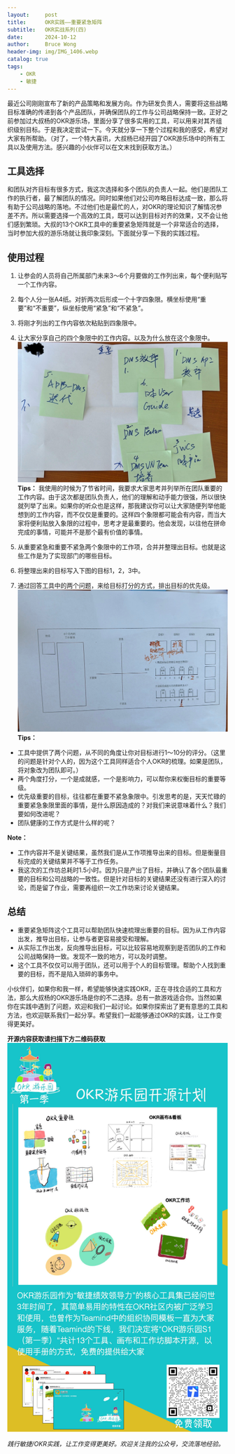 ```yaml
---
layout:     post
title:      OKR实践——重要紧急矩阵
subtitle:   OKR实战系列(四)
date:       2024-10-12
author:     Bruce Wong
header-img: img/IMG_1406.webp
catalog: true
tags:
    - OKR
    - 敏捷
---
```


最近公司刚刚宣布了新的产品策略和发展方向。作为研发负责人，需要将这些战略目标准确的传递到各个产品团队，并确保团队的工作与公司战略保持一致。正好之前参加过大叔杨的OKR游乐场，里面分享了很多实用的工具，可以用来对其齐组织级别目标。于是我决定尝试一下。今天就分享一下整个过程和我的感受，希望对大家有所帮助。（对了，一个特大喜讯，大叔杨已经开园了OKR游乐场中的所有工具以及使用方法。感兴趣的小伙伴可以在文末找到获取方法。）

## 工具选择
和团队对齐目标有很多方式，我这次选择和多个团队的负责人一起。他们是团队工作的执行者，最了解团队的情况。同时如果他们对公司咋略目标达成一致，那么将有助于公司战略的落地。不过他们也是最忙的人，对OKR的理论知识了解情况参差不齐。所以需要选择一个高效的工具，既可以达到目标对齐的效果，又不会让他们感到繁琐。大叔的13个OKR工具中的重要紧急矩阵就是一个非常适合的选择，当时参加大叔的游乐场就让我印象深刻。下面就分享一下我的实践过程。

## 使用过程
1. 让参会的人员将自己所属部门未来3～6个月要做的工作列出来，每个便利贴写一个工作内容。
2. 每个人分一张A4纸。对折两次后形成一个十字四象限。横坐标使用“重要”和“不重要”，纵坐标使用“紧急”和“不紧急”。
3. 将刚才列出的工作内容依次粘贴到四象限中。
4. 让大家分享自己的四个象限中的工作内容。以及为什么放在这个象限中。
![OKR工具游乐园](/img/OKR/IMG_metrics.jpg)
**Tips：**
我使用的时候为了节省时间，我要求大家思考并列举所在团队重要的工作内容。由于这次都是团队负责人，他们的理解和动手能力很强，所以很快就列举了出来。如果你的听众也是这样，那我建议你可以让大家随便列举他能想到的工作内容，而不仅仅是重要的。这样四个象限都可能会有内容，而当大家将便利贴放入象限的过程中，思考才是最重要的。他会发现，以往他在拼命完成的事情，可能并不是那个最有价值的事情。

5. 从重要紧急和重要不紧急两个象限中的工作项，合并并整理出目标。也就是这些工作是为了实现部门的哪些目标。
6. 将整理出来的目标写入下图的目标1，2，3中。
3. 通过回答工具中的两个问题，来给目标打分的方式，排出目标的优先级。
![OKR工具游乐园](/img/OKR/IMG_priority.jpg)
**Tips：**
- 工具中提供了两个问题，从不同的角度让你对目标进行1～10分的评分。（这里的问题是针对个人的，因为这个工具同样适合个人OKR的梳理。如果是团队，将对象改为团队即可。）
- 两个角度打分，一个是成就感，一个是影响力，可以帮你来权衡目标的重要等级。
- 优先级重要的目标，往往都在重要不紧急象限中。引发思考的是，天天忙碌的重要紧急象限里面的事情，是什么原因造成的？对我们来说意味着什么？我们要如何改进呢？
- 团队健康的工作方式是什么样的呢？

**Note：**
+ 工作内容并不是关键结果，虽然我们是从工作项推导出来的目标。但是衡量目标完成的关键结果并不等于工作任务。
+ 我这次的工作坊总耗时1.5小时。因为只是产出了目标，并确认了各个团队最重要的目标和公司战略的一致性。但是针对目标的关键结果还没有进行深入的讨论，而是留了作业，需要再组织一次工作坊来讨论关键结果。

## 总结
- 重要紧急矩阵这个工具可以帮助团队快速梳理出重要的目标。因为从工作内容出发，推导出目标，让参与者更容易接受和理解。
- 从实际工作出发，反向推导出目标，可以比较容易地观察到是否团队的工作和公司战略保持一致。发现不一致的地方，可以及时调整。
- 这个工具不仅仅可以用于团队，还可以用于个人的目标管理。帮助个人找到重要的目标，而不是陷入琐碎的事务中。

小伙伴们，如果你和我一样，希望能够快速实践OKR，正在寻找合适的工具和方法，那么大叔杨的OKR游乐场是你的不二选择。总有一款游戏适合你。当然如果你在实践中遇到了问题，欢迎和我们一起讨论。如果你探索出了更有意思的工具和方法，也欢迎联系我们一起分享。希望我们一起能够通过OKR的实践，让工作变得更美好。

**开源内容获取请扫描下方二维码获取**
![OKR工具游乐园](/img/OKR/okropensource.jpeg)

*践行敏捷/OKR实践，让工作变得更美好。欢迎关注我的公众号，交流落地经验。*
